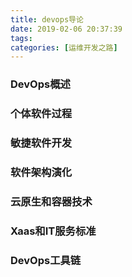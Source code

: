 ```yaml
---
title: devops导论
date: 2019-02-06 20:37:39
tags:
categories: [运维开发之路]
---
```


### DevOps概述

### 个体软件过程

### 敏捷软件开发

### 软件架构演化

### 云原生和容器技术

### Xaas和IT服务标准

### DevOps工具链



